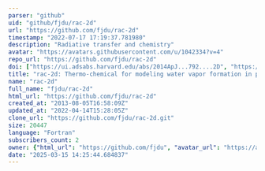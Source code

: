 ```yaml
---
parser: "github"
uid: "github/fjdu/rac-2d"
url: "https://github.com/fjdu/rac-2d"
timestamp: "2022-07-17 17:19:37.781980"
description: "Radiative transfer and chemistry"
avatar: "https://avatars.githubusercontent.com/u/1042334?v=4"
repo_url: "https://github.com/fjdu/rac-2d"
doi: ["https://ui.adsabs.harvard.edu/abs/2014ApJ...792....2D", "https://ui.adsabs.harvard.edu/abs/2017ascl.soft11015D/abstract"]
title: "rac-2d: Thermo-chemical for modeling water vapor formation in protoplanetary disks"
name: "rac-2d"
full_name: "fjdu/rac-2d"
html_url: "https://github.com/fjdu/rac-2d"
created_at: "2013-08-05T16:58:09Z"
updated_at: "2022-04-14T15:28:05Z"
clone_url: "https://github.com/fjdu/rac-2d.git"
size: 20447
language: "Fortran"
subscribers_count: 2
owner: {"html_url": "https://github.com/fjdu", "avatar_url": "https://avatars.githubusercontent.com/u/1042334?v=4", "login": "fjdu", "type": "User"}
date: "2025-03-15 14:25:44.684837"
---
```

